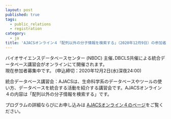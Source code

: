 ```yaml
---
layout: post
published: true
tags:
  - public_relations
  - registration
category:
  - ja
title: 'AJACSオンライン４「配列以外の分子情報を検索する」（2020年12月9日）の参加者募集中です'
---
```

バイオサイエンスデータベースセンター (NBDC) 主催､DBCLS共催による統合データベース講習会がオンラインにて開催されます。 <br />
現在参加者募集中です。 (申込締切：2020年12月2日(水)深夜24:00)  <br />

統合データベース講習会：AJACSは、生命科学系のデータベースやツールの使い方、データベースを統合する活動を紹介する講習会です。AJACSオンライン４の内容は「配列以外の分子情報を検索する」です。
<br />

プログラムの詳細ならびにお申し込みは [AJACSオンライン４のページ](https://biosciencedbc.jp/event/ajacs/ajacs85.html "AJACSオンライン４のページ")をご覧ください。
